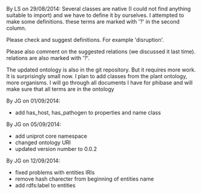 By LS on 29/08/2014:
Several classes are native (I could not find anything suitable to import) and we have to define it by ourselves. I attempted to make some definitions. these terms are marked with '?' in the second column.

Please check and suggest definitions. For example 'disruption'.

Please also comment on the suggested relations (we discussed it last time). relations are also marked with '?'.

The updated ontology is also in the git repository. But it requires more work. It is surprisingly small now. I plan to add classes from the plant ontology, more organisms. I will go through all documents I have for phibase and will make sure that all terms are in the ontology


By JG on 01/09/2014:
- add has_host, has_pathogen to properties and name class

By JG on 05/09/2014:
- add uniprot core namespace
- changed ontology URI
- updated version number to 0.0.2

By JG on 12/09/2014:
- fixed problems with entities IRIs
- remove hash charecter from beginning of entities name
- add rdfs:label to entities
